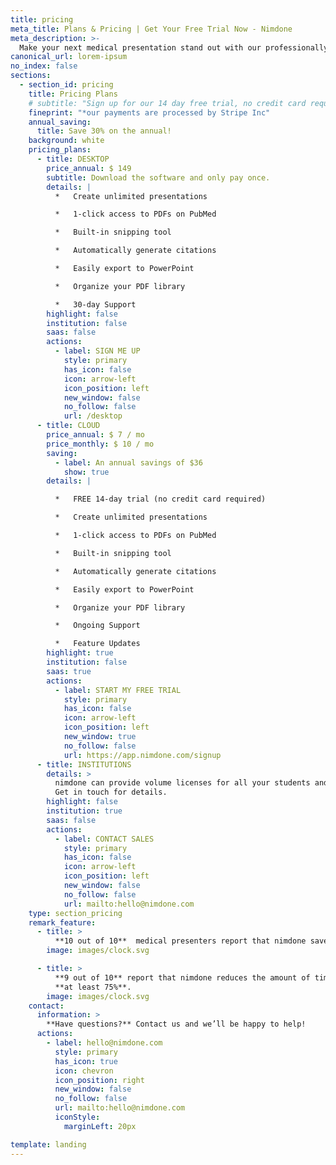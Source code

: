 ```yaml
---
title: pricing
meta_title: Plans & Pricing | Get Your Free Trial Now - Nimdone
meta_description: >-
  Make your next medical presentation stand out with our professionally designed PowerPoint templates. Our templates are easy to use and can be customized to fit your needs. Start creating presentations that will impress your audience today. Visit us to know our plans and pricing!
canonical_url: lorem-ipsum
no_index: false
sections:
  - section_id: pricing
    title: Pricing Plans
    # subtitle: "Sign up for our 14 day free trial, no credit card required."
    fineprint: "*our payments are processed by Stripe Inc"
    annual_saving:
      title: Save 30% on the annual!
    background: white
    pricing_plans:
      - title: DESKTOP
        price_annual: $ 149
        subtitle: Download the software and only pay once.
        details: |
          *   Create unlimited presentations

          *   1-click access to PDFs on PubMed

          *   Built-in snipping tool

          *   Automatically generate citations

          *   Easily export to PowerPoint

          *   Organize your PDF library

          *   30-day Support
        highlight: false
        institution: false
        saas: false
        actions:
          - label: SIGN ME UP
            style: primary
            has_icon: false
            icon: arrow-left
            icon_position: left
            new_window: false
            no_follow: false
            url: /desktop
      - title: CLOUD
        price_annual: $ 7 / mo
        price_monthly: $ 10 / mo
        saving:
          - label: An annual savings of $36
            show: true
        details: |

          *   FREE 14-day trial (no credit card required)

          *   Create unlimited presentations

          *   1-click access to PDFs on PubMed

          *   Built-in snipping tool

          *   Automatically generate citations

          *   Easily export to PowerPoint

          *   Organize your PDF library

          *   Ongoing Support

          *   Feature Updates
        highlight: true
        institution: false
        saas: true
        actions:
          - label: START MY FREE TRIAL
            style: primary
            has_icon: false
            icon: arrow-left
            icon_position: left
            new_window: true
            no_follow: false
            url: https://app.nimdone.com/signup
      - title: INSTITUTIONS
        details: >
          nimdone can provide volume licenses for all your students and staff.
          Get in touch for details.
        highlight: false
        institution: true
        saas: false
        actions:
          - label: CONTACT SALES
            style: primary
            has_icon: false
            icon: arrow-left
            icon_position: left
            new_window: false
            no_follow: false
            url: mailto:hello@nimdone.com
    type: section_pricing
    remark_feature:
      - title: >
          **10 out of 10**  medical presenters report that nimdone saves them time.
        image: images/clock.svg

      - title: >
          **9 out of 10** report that nimdone reduces the amount of time they spend making presentations by 
          **at least 75%**.
        image: images/clock.svg
    contact:
      information: >
        **Have questions?** Contact us and we’ll be happy to help!
      actions:
        - label: hello@nimdone.com
          style: primary
          has_icon: true
          icon: chevron
          icon_position: right
          new_window: false
          no_follow: false
          url: mailto:hello@nimdone.com
          iconStyle:
            marginLeft: 20px

template: landing
---
```

